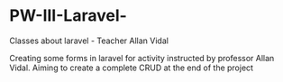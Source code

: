 # PW-III-Laravel-
Classes about laravel - Teacher Allan Vidal

Creating some forms in laravel for activity instructed by professor Allan Vidal. Aiming to create a complete CRUD at the end of the project
